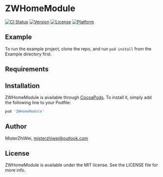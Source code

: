 # ZWHomeModule

[![CI Status](https://img.shields.io/travis/MisterZhiWei/ZWHomeModule.svg?style=flat)](https://travis-ci.org/MisterZhiWei/ZWHomeModule)
[![Version](https://img.shields.io/cocoapods/v/ZWHomeModule.svg?style=flat)](https://cocoapods.org/pods/ZWHomeModule)
[![License](https://img.shields.io/cocoapods/l/ZWHomeModule.svg?style=flat)](https://cocoapods.org/pods/ZWHomeModule)
[![Platform](https://img.shields.io/cocoapods/p/ZWHomeModule.svg?style=flat)](https://cocoapods.org/pods/ZWHomeModule)

## Example

To run the example project, clone the repo, and run `pod install` from the Example directory first.

## Requirements

## Installation

ZWHomeModule is available through [CocoaPods](https://cocoapods.org). To install
it, simply add the following line to your Podfile:

```ruby
pod 'ZWHomeModule'
```

## Author

MisterZhiWei, misterzhiwei@outlook.com

## License

ZWHomeModule is available under the MIT license. See the LICENSE file for more info.
